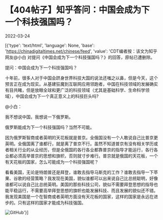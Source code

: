 # 【404帖子】知乎答问：中国会成为下一个科技强国吗？

2022-03-24

[{'type': 'text/html', 'language': None, 'base': 'https://chinadigitaltimes.net/chinese/feed', 'value': 'CDT编者按：该文为知乎网友@小白 对提问《中国会成为下一个科技强国吗？》的回答，原帖已遭删除。

提问：中国会成为下一个科技强国吗？

十年前，很多人对于中国会跻身世界科技大国的说法还嗤之以鼻，但是今天，这个预言正在成为现实。从基建狂魔到互联网应用领跑者，中国在科技领域的发展确实有目共睹，但是放眼全球和更广泛的科技领域（尤其是基础科学、生命科学领域），中国会成为下一个真正意义上的科技巨头吗?

@小白：

我不想说中国，我想说一下俄罗斯。

俄罗斯能成为下一个科技强国吗？当然不可能。

因为俄罗斯智商或者英明的天花板就是普京。全俄国没有一个人敢说自己比普京更英明。全俄国离了谁都行，就是离了普京不行。虽然不知道普京有没有相关学历或者相关行业的从业经历，但是全俄国的各行各业都靠普京的指导才能运行，各行各业都必须高举普京的思想和旗帜，否则就寸步难行。普京就是俄国的天花板，一个有天花板的国家，怎么可能成为一个科技强国呢？

看看美国，无论是特朗普还是拜登，谁敢去指导马斯克的工作？谁敢去指导一下苹果、谷歌的经营策略？我发现在美国，貌似谁都可以出来说自己比总统聪明，好像谁都可以说自己比总统英明。美国的那些科技公司，貌似不需要拜登思想的指导也能平稳运行，不需要高举拜登思想的旗帜也能发展科技、而且发展的貌似还不错。我发现美国是一个在智商或者英明方面没有天花板的国家，这样的国家是永远在进步的。只有这样的国家才能成为科技强国。

![GitHub](https://chinadigitaltimes.net/chinese/files/2022/03/image-1648126106955.png)'}]
